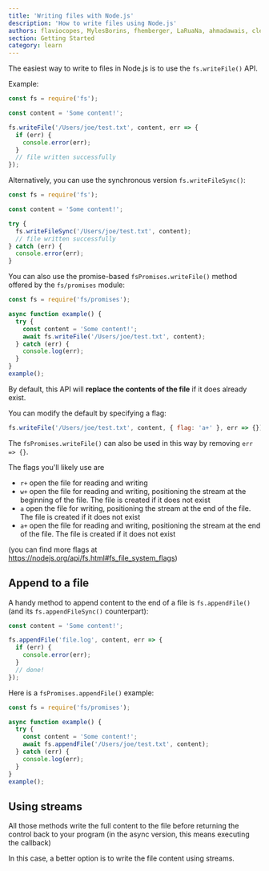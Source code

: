 ```yaml
---
title: 'Writing files with Node.js'
description: 'How to write files using Node.js'
authors: flaviocopes, MylesBorins, fhemberger, LaRuaNa, ahmadawais, clean99
section: Getting Started
category: learn
---
```


The easiest way to write to files in Node.js is to use the `fs.writeFile()` API.

Example:

```js
const fs = require('fs');

const content = 'Some content!';

fs.writeFile('/Users/joe/test.txt', content, err => {
  if (err) {
    console.error(err);
  }
  // file written successfully
});
```

Alternatively, you can use the synchronous version `fs.writeFileSync()`:

```js
const fs = require('fs');

const content = 'Some content!';

try {
  fs.writeFileSync('/Users/joe/test.txt', content);
  // file written successfully
} catch (err) {
  console.error(err);
}
```

You can also use the promise-based `fsPromises.writeFile()` method offered by the `fs/promises` module:

```js
const fs = require('fs/promises');

async function example() {
  try {
    const content = 'Some content!';
    await fs.writeFile('/Users/joe/test.txt', content);
  } catch (err) {
    console.log(err);
  }
}
example();
```

By default, this API will **replace the contents of the file** if it does already exist.

You can modify the default by specifying a flag:

```js
fs.writeFile('/Users/joe/test.txt', content, { flag: 'a+' }, err => {});
```

The `fsPromises.writeFile()` can also be used in this way by removing `err => {}`.

The flags you'll likely use are

* `r+` open the file for reading and writing
* `w+` open the file for reading and writing, positioning the stream at the beginning of the file. The file is created if it does not exist
* `a` open the file for writing, positioning the stream at the end of the file. The file is created if it does not exist
* `a+` open the file for reading and writing, positioning the stream at the end of the file. The file is created if it does not exist

(you can find more flags at <https://nodejs.org/api/fs.html#fs_file_system_flags>)

## Append to a file

A handy method to append content to the end of a file is `fs.appendFile()` (and its `fs.appendFileSync()` counterpart):

```js
const content = 'Some content!';

fs.appendFile('file.log', content, err => {
  if (err) {
    console.error(err);
  }
  // done!
});
```

Here is a `fsPromises.appendFile()` example:

```js
const fs = require('fs/promises');

async function example() {
  try {
    const content = 'Some content!';
    await fs.appendFile('/Users/joe/test.txt', content);
  } catch (err) {
    console.log(err);
  }
}
example();
```

## Using streams

All those methods write the full content to the file before returning the control back to your program (in the async version, this means executing the callback)

In this case, a better option is to write the file content using streams.
